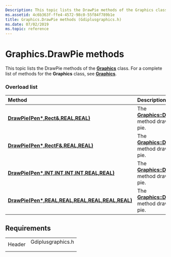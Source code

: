 ```yaml
---
Description: This topic lists the DrawPie methods of the Graphics class. For a complete list of methods for the Graphics class, see Graphics.
ms.assetid: 4c6b363f-ffe4-4572-98c0-55f84f789b1e
title: Graphics.DrawPie methods (Gdiplusgraphics.h)
ms.date: 07/02/2019
ms.topic: reference
---
```


# Graphics.DrawPie methods

This topic lists the DrawPie methods of the [**Graphics**](https://msdn.microsoft.com/library/ms534453(v=VS.85).aspx) class. For a complete list of methods for the **Graphics** class, see [**Graphics**](https://msdn.microsoft.com/library/ms534453(v=VS.85).aspx).

### Overload list



| Method                                                                                                                                                       | Description                                                                                                                                                          |
|:-------------------------------------------------------------------------------------------------------------------------------------------------------------|:---------------------------------------------------------------------------------------------------------------------------------------------------------------------|
| [**DrawPie(Pen\*,Rect&,REAL,REAL)**](https://msdn.microsoft.com/library/ms536011(v=VS.85).aspx)                                 | The [**Graphics::DrawPie**](https://msdn.microsoft.com/library/ms536011(v=VS.85).aspx) method draws a pie.<br/>                   |
| [**DrawPie(Pen\*,RectF&,REAL,REAL)**](https://msdn.microsoft.com/library/ms536016(v=VS.85).aspx)                               | The [**Graphics::DrawPie**](https://msdn.microsoft.com/library/ms536016(v=VS.85).aspx) method draws a pie.<br/>                  |
| [**DrawPie(Pen\*,INT,INT,INT,INT,REAL,REAL)**](https://msdn.microsoft.com/library/ms536013(v=VS.85).aspx)     | The [**Graphics::DrawPie**](https://msdn.microsoft.com/library/ms536013(v=VS.85).aspx) method draws a pie.<br/> |
| [**DrawPie(Pen\*,REAL,REAL,REAL,REAL,REAL,REAL)**](https://msdn.microsoft.com/library/ms536014(v=VS.85).aspx) | The [**Graphics::DrawPie**](https://msdn.microsoft.com/library/ms536014(v=VS.85).aspx) method draws a pie.<br/> |



## Requirements



|                   |                                                                                              |
|-------------------|----------------------------------------------------------------------------------------------|
| Header<br/> | <dl> <dt>Gdiplusgraphics.h</dt> </dl> |



 

 




